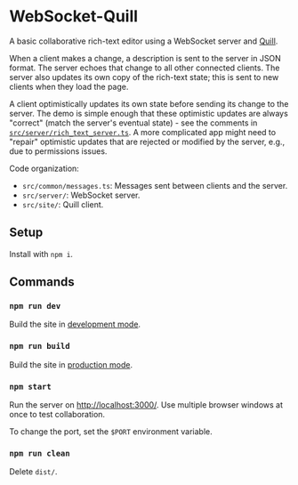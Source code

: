 # WebSocket-Quill

A basic collaborative rich-text editor using a WebSocket server and [Quill](https://quilljs.com/).

When a client makes a change, a description is sent to the server in JSON format. The server echoes that change to all other connected clients. The server also updates its own copy of the rich-text state; this is sent to new clients when they load the page.

A client optimistically updates its own state before sending its change to the server. The demo is simple enough that these optimistic updates are always "correct" (match the server's eventual state) - see the comments in [`src/server/rich_text_server.ts`](./src/server/rich_text_server.ts). A more complicated app might need to "repair" optimistic updates that are rejected or modified by the server, e.g., due to permissions issues.

Code organization:

- `src/common/messages.ts`: Messages sent between clients and the server.
- `src/server/`: WebSocket server.
- `src/site/`: Quill client.

## Setup

Install with `npm i`.

## Commands

### `npm run dev`

Build the site in [development mode](https://webpack.js.org/guides/development/).

### `npm run build`

Build the site in [production mode](https://webpack.js.org/guides/production/).

### `npm start`

Run the server on [http://localhost:3000/](http://localhost:3000/). Use multiple browser windows at once to test collaboration.

To change the port, set the `$PORT` environment variable.

### `npm run clean`

Delete `dist/`.
